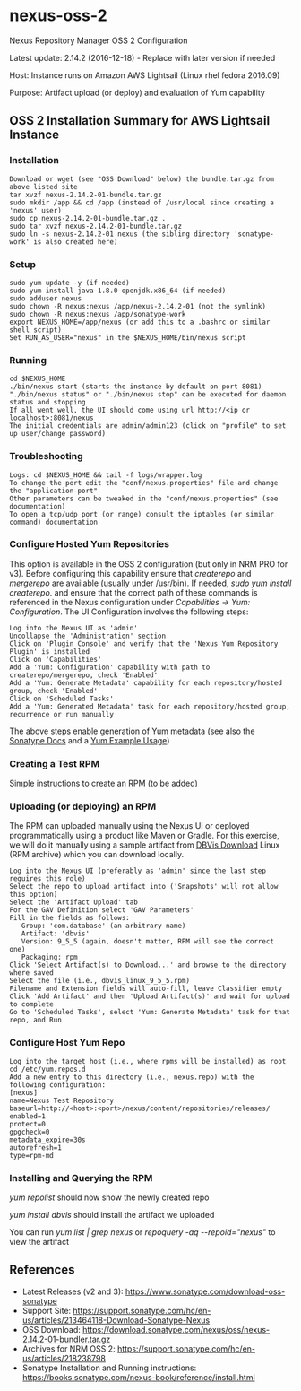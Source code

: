# nexus-oss-2

Nexus Repository Manager OSS 2 Configuration

Latest update: 2.14.2 (2016-12-18) - Replace with later version if needed

Host: Instance runs on Amazon AWS Lightsail (Linux rhel fedora 2016.09)

Purpose: Artifact upload (or deploy) and evaluation of Yum capability

## OSS 2 Installation Summary for AWS Lightsail Instance

### Installation
```
Download or wget (see "OSS Download" below) the bundle.tar.gz from above listed site
tar xvzf nexus-2.14.2-01-bundle.tar.gz
sudo mkdir /app && cd /app (instead of /usr/local since creating a 'nexus' user)
sudo cp nexus-2.14.2-01-bundle.tar.gz .
sudo tar xvzf nexus-2.14.2-01-bundle.tar.gz
sudo ln -s nexus-2.14.2-01 nexus (the sibling directory 'sonatype-work' is also created here)
```

### Setup
```
sudo yum update -y (if needed)
sudo yum install java-1.8.0-openjdk.x86_64 (if needed)
sudo adduser nexus
sudo chown -R nexus:nexus /app/nexus-2.14.2-01 (not the symlink)
sudo chown -R nexus:nexus /app/sonatype-work
export NEXUS_HOME=/app/nexus (or add this to a .bashrc or similar shell script)
Set RUN_AS_USER="nexus" in the $NEXUS_HOME/bin/nexus script
```

### Running
```
cd $NEXUS_HOME
./bin/nexus start (starts the instance by default on port 8081)
"./bin/nexus status" or "./bin/nexus stop" can be executed for daemon status and stopping
If all went well, the UI should come using url http://<ip or localhost>:8081/nexus
The initial credentials are admin/admin123 (click on "profile" to set up user/change password)
```

### Troubleshooting
```
Logs: cd $NEXUS_HOME && tail -f logs/wrapper.log
To change the port edit the "conf/nexus.properties" file and change the "application-port"
Other parameters can be tweaked in the "conf/nexus.properties" (see documentation)
To open a tcp/udp port (or range) consult the iptables (or similar command) documentation
```

### Configure Hosted Yum Repositories

This option is available in the OSS 2 configuration (but only in NRM PRO for v3). Before configuring 
this capability ensure that _createrepo_ and _mergerepo_ are available (usually under /usr/bin). If needed,
_sudo yum install createrepo_. and ensure that the correct path of these commands is referenced in the 
Nexus configuration under _Capabilities -> Yum: Configuration_. The UI Configuration involves the following steps:
```
Log into the Nexus UI as 'admin'
Uncollapse the 'Administration' section
Click on 'Plugin Console' and verify that the 'Nexus Yum Repository Plugin' is installed
Click on 'Capabilities'
Add a 'Yum: Configuration' capability with path to createrepo/mergerepo, check 'Enabled'
Add a 'Yum: Generate Metadata' capability for each repository/hosted group, check 'Enabled'
Click on 'Scheduled Tasks'
Add a 'Yum: Generated Metadata' task for each repository/hosted group, recurrence or run manually
```
The above steps enable generation of Yum metadata (see also the [Sonatype Docs](https://books.sonatype.com/nexus-book/reference/yum-configuration.html) and a [Yum Example Usage](https://books.sonatype.com/nexus-book/reference/yum-example-usage.html))

### Creating a Test RPM
Simple instructions to create an RPM (to be added)

### Uploading (or deploying) an RPM
The RPM can uploaded manually using the Nexus UI or deployed programmatically using a product like Maven or Gradle.
For this exercise, we will do it manually using a sample artifact from [DBVis Download](https://www.dbvis.com/download/) Linux (RPM archive) which you can download locally.
```
Log into the Nexus UI (preferably as 'admin' since the last step requires this role)
Select the repo to upload artifact into ('Snapshots' will not allow this option)
Select the 'Artifact Upload' tab
For the GAV Definition select 'GAV Parameters'
Fill in the fields as follows:
   Group: 'com.database' (an arbitrary name)
   Artifact: 'dbvis'
   Version: 9_5_5 (again, doesn't matter, RPM will see the correct one)
   Packaging: rpm
Click 'Select Artifact(s) to Download...' and browse to the directory where saved
Select the file (i.e., dbvis_linux_9_5_5.rpm)
Filename and Extension fields will auto-fill, leave Classifier empty
Click 'Add Artifact' and then 'Upload Artifact(s)' and wait for upload to complete
Go to 'Scheduled Tasks', select 'Yum: Generate Metadata' task for that repo, and Run
```

### Configure Host Yum Repo
```
Log into the target host (i.e., where rpms will be installed) as root
cd /etc/yum.repos.d
Add a new entry to this directory (i.e., nexus.repo) with the following configuration:
[nexus]
name=Nexus Test Repository
baseurl=http://<host>:<port>/nexus/content/repositories/releases/
enabled=1
protect=0
gpgcheck=0
metadata_expire=30s
autorefresh=1
type=rpm-md
```
### Installing and Querying the RPM
_yum repolist_ should now show the newly created repo

_yum install dbvis_ should install the artifact we uploaded

You can run _yum list | grep nexus_ or _repoquery -aq --repoid="nexus"_ to view the artifact 

## References
* Latest Releases (v2 and 3): https://www.sonatype.com/download-oss-sonatype
* Support Site: https://support.sonatype.com/hc/en-us/articles/213464118-Download-Sonatype-Nexus
* OSS Download: https://download.sonatype.com/nexus/oss/nexus-2.14.2-01-bundler.tar.gz
* Archives for NRM OSS 2: https://support.sonatype.com/hc/en-us/articles/218238798
* Sonatype Installation and Running instructions: https://books.sonatype.com/nexus-book/reference/install.html
